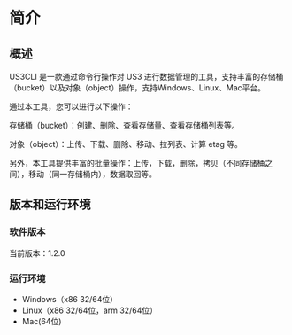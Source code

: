 # 简介

## 概述

US3CLI 是一款通过命令行操作对 US3 进行数据管理的工具，支持丰富的存储桶（bucket）以及对象（object）操作，支持Windows、Linux、Mac平台。

通过本工具，您可以进行以下操作：

存储桶（bucket）：创建、删除、查看存储量、查看存储桶列表等。

对象（object）：上传、下载、删除、移动、拉列表、计算 etag 等。

另外，本工具提供丰富的批量操作：上传，下载，删除，拷贝（不同存储桶之间），移动（同一存储桶内），数据取回等。

## 版本和运行环境

### 软件版本

当前版本：1.2.0

### 运行环境

- Windows（x86 32/64位）
- Linux（x86 32/64位，arm 32/64位）
- Mac(64位)